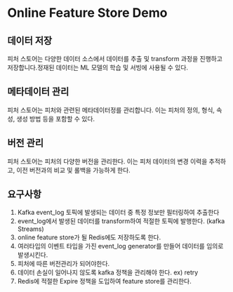 # Online Feature Store Demo

## 데이터 저장
피처 스토어는 다양한 데이터 소스에서 데이터를 추출 및 transform 과정을 진행하고 저장합니다.정재된 데이터는 ML 모델의 학습 및 서빙에 사용될 수 있다.

## 메타데이터 관리
피처 스토어는 피처와 관련된 메타데이터정를 관리합니다. 이는 피처의 정의, 형식, 속성, 생성 방법 등을 포함할 수 있다.

## 버전 관리
피처 스토어는 피처의 다양한 버전을 관리한다. 이는 피처 데이터의 변경 이력을 추적하고, 이전 버전과의 비교 및 롤백을 가능하게 한다.

## 요구사항
1. Kafka event_log 토픽에 발생되는 데이터 중 특정 정보만 필터링하여 추출한다
2. event_log에서 발생된 데이터를 transform하여 적절한 토픽에 발행한다. (kafka Streams)
3. online feature store가 될 Redis에도 저장하도록 한다.
4. 여러타입의 이벤트 타입을 가진 event_log generator를 만들어 데이터를 임의로 발생시킨다.
5. 피처에 따른 버전관리가 되어야한다.
6. 데이터 손실이 일어나지 않도록 kafka 정책을 관리해야 한다. ex) retry
7. Redis에 적절한 Expire 정책을 도입하여 feature store를 관리한다.